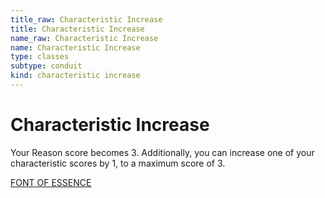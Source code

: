 ```yaml
---
title_raw: Characteristic Increase
title: Characteristic Increase
name_raw: Characteristic Increase
name: Characteristic Increase
type: classes
subtype: conduit
kind: characteristic increase
---
```


# Characteristic Increase

Your Reason score becomes 3. Additionally, you can increase one of your characteristic scores by 1, to a maximum score of 3.

[FONT OF ESSENCE](./Font%20Of%20Essence.md)
